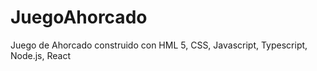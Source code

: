 # JuegoAhorcado
Juego de Ahorcado construido con HML 5, CSS, Javascript, Typescript, Node.js, React
